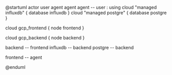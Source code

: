 @startuml
actor user
agent agent
agent -- user : using
cloud "managed influxdb" {
    database influxdb
}
cloud "managed postgre" {
    database postgre
}

cloud gcp_frontend {
    node frontend
}

cloud gcp_backend {
    node backend
}

backend -- frontend
influxdb -- backend
postgre -- backend

frontend -- agent

@enduml